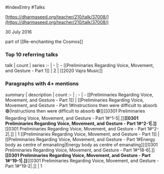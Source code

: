 #IndexEntry #Talks 

[https://dharmaseed.org/teacher/210/talk/37008/](https://dharmaseed.org/teacher/210/talk/37008/)

30 July 2016

part of [[Re-enchanting the Cosmos]]

### Top 10 referring talks
talk | count | series
:- | - |: -
[[Preliminaries Regarding Voice, Movement, and Gesture - Part 1]] | 2 | [[2020 Vajra Music]]

### Paragraphs with 4+ mentions
summary | description | count
:- | : - | -
[[Preliminaries Regarding Voice, Movement, and Gesture - Part 1]] | [[Preliminaries Regarding Voice, Movement, and Gesture - Part 1#Instructions then were difficult to absorb 🟢\|Instructions then were difficult to absorb 🟢]] [[0301 Preliminaries Regarding Voice, Movement, and Gesture - Part 1#^1-5\|.]] **[[0301 Preliminaries Regarding Voice, Movement, and Gesture - Part 1#^2-1\|.]]** [[0301 Preliminaries Regarding Voice, Movement, and Gesture - Part 1#^2-2\|.]] | 1
[[Preliminaries Regarding Voice, Movement, and Gesture - Part 1]] | [[Preliminaries Regarding Voice, Movement, and Gesture - Part 1#Energy body as centre of emanating\|Energy body as centre of emanating]] [[0301 Preliminaries Regarding Voice, Movement, and Gesture - Part 1#^18-6\|.]] **[[0301 Preliminaries Regarding Voice, Movement, and Gesture - Part 1#^19-1\|.]]** [[0301 Preliminaries Regarding Voice, Movement, and Gesture - Part 1#^19-2\|.]] | 1

